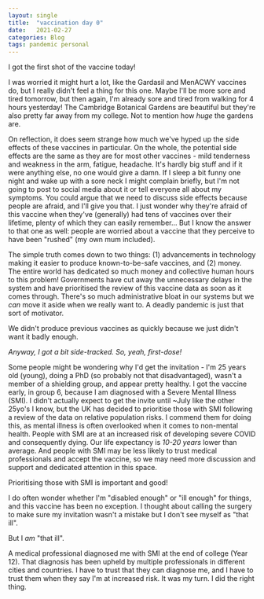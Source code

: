 ```yaml
---
layout: single
title:  "vaccination day 0"
date:   2021-02-27
categories: Blog
tags: pandemic personal
---
```


I got the first shot of the vaccine today!

I was worried it might hurt a lot, like the Gardasil and MenACWY vaccines do,
but I really didn't feel a thing for this one. Maybe I'll be more sore and tired
tomorrow, but then again, I'm already sore and tired from walking for 4 hours
yesterday! The Cambridge Botanical Gardens are beautiful but they're also pretty
far away from my college. Not to mention how *huge* the gardens are.

On reflection, it does seem strange how much we've hyped up the side effects
of these vaccines in particular. On the whole, the potential side effects are
the same as they are for most other vaccines - mild tenderness and weakness in
the arm, fatigue, headache. It's hardly big stuff and if it were anything else,
no one would give a damn. If I sleep a bit funny one night and wake up with a
sore neck I might complain briefly, but I'm not going to post to social media
about it or tell everyone all about my symptoms. You could argue that we need
to discuss side effects because people are afraid, and I'll give you that. I
just wonder why they're afraid of this vaccine when they've (generally) had tens
of vaccines over their lifetime, plenty of which they can easily remember...
But I know the answer to that one as well: people are worried about a vaccine
that they perceive to have been "rushed" (my own mum included).

The simple truth comes down to two things: (1) advancements in technology
making it easier to produce known-to-be-safe vaccines, and (2) money. The entire
world has dedicated so much money and collective human hours to this problem!
Governments have cut away the unnecessary delays in the system and have prioritised
the review of this vaccine data as soon as it comes through. There's so much
administrative bloat in our systems but we *can* move it aside when we
really want to. A deadly pandemic is just that sort of motivator.

We didn't produce previous vaccines as quickly because we just didn't want it
badly enough.

*Anyway, I got a bit side-tracked. So, yeah, first-dose!*

Some people might be wondering why I'd get the invitation - I'm 25
years old (young), doing a PhD (so probably not that disadvantaged), wasn't a
member of a shielding group, and appear pretty healthy. I got the vaccine early,
in group 6, because I am diagnosed with a Severe Mental Illness (SMI). I didn't
actually expect to get the invite until ~July like the other 25yo's I know, but
the UK has decided to prioritise those with SMI following a review of the data
on relative population risks. I commend them for doing this, as mental illness
is often overlooked when it comes to non-mental health. People with SMI are at
an increased risk of developing severe COVID and consequently dying. Our life
expectancy is *10-20 years* lower than average. And people with SMI may
be less likely to trust medical professionals and accept the vaccine, so we may
need more discussion and support and dedicated attention in this space.

Prioritising those with SMI is important and good!

I do often wonder whether I'm "disabled enough" or "ill enough" for things,
and this vaccine has been no exception. I thought about calling the surgery to
make sure my invitation wasn't a mistake but I don't see myself as "that ill".

But I *am* "that ill".

A medical professional diagnosed me with SMI at the end of college (Year 12).
That diagnosis has been upheld by multiple professionals in different cities and
countries. I have to trust that they can diagnose me, and I have to trust them
when they say I'm at increased risk. It was my turn. I did the right thing.
